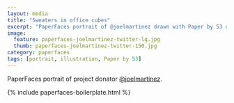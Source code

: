 ```yaml
---
layout: media
title: "Sweaters in office cubes"
excerpt: "PaperFaces portrait of @joelmartinez drawn with Paper by 53 on an iPad."
image: 
  feature: paperfaces-joelmartinez-twitter-lg.jpg
  thumb: paperfaces-joelmartinez-twitter-150.jpg
category: paperfaces
tags: [portrait, illustration, Paper by 53]
---
```


PaperFaces portrait of project donator [@joelmartinez](http://twitter.com/joelmartinez).

{% include paperfaces-boilerplate.html %}